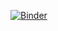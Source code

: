 [![Binder](https://mybinder.org/badge_logo.svg)](https://mybinder.org/v2/gh/jdcla/pclab_CNN/master?filepath=PClab013_CNN.ipynb)
